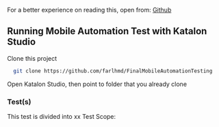For a better experience on reading this, open from: [Github](https://github.com/farlhmd/FinalMobileAutomationTesting)


## Running Mobile Automation Test with Katalon Studio


Clone this project
```bash
  git clone https://github.com/farlhmd/FinalMobileAutomationTesting
```
Open Katalon Studio, then point to folder that you already clone
### Test(s)

This test is divided into xx Test Scope:
